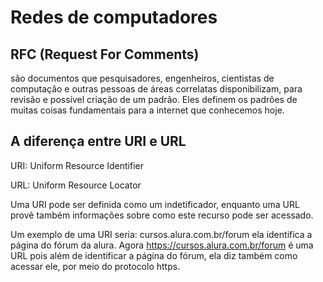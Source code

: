 # Redes de computadores

## RFC (Request For Comments)

são documentos que pesquisadores, engenheiros, cientistas de computação e outras pessoas de áreas correlatas disponibilizam, para revisão e possível criação de um padrão. Eles definem os padrões de muitas coisas fundamentais para a internet que conhecemos	hoje.

## A diferença entre URI e URL

URI: Uniform Resource Identifier

URL: Uniform Resource Locator

Uma URI pode ser definida como um indetificador, enquanto uma URL provê também informações sobre como este recurso pode ser acessado.

Um exemplo de uma URI seria: cursos.alura.com.br/forum ela identifica a página do fórum da alura. Agora https://cursos.alura.com.br/forum é uma URL pois além de identificar a página do fórum, ela diz também como acessar ele, por meio do protocolo https.